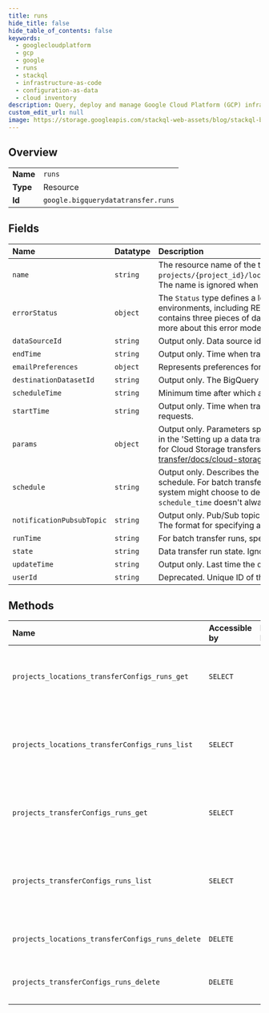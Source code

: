 ```yaml
---
title: runs
hide_title: false
hide_table_of_contents: false
keywords:
  - googlecloudplatform
  - gcp
  - google
  - runs
  - stackql
  - infrastructure-as-code
  - configuration-as-data
  - cloud inventory
description: Query, deploy and manage Google Cloud Platform (GCP) infrastructure and resources using SQL
custom_edit_url: null
image: https://storage.googleapis.com/stackql-web-assets/blog/stackql-blog-post-featured-image.png
---
```

  
    

## Overview
<table><tbody>
<tr><td><b>Name</b></td><td><code>runs</code></td></tr>
<tr><td><b>Type</b></td><td>Resource</td></tr>
<tr><td><b>Id</b></td><td><code>google.bigquerydatatransfer.runs</code></td></tr>
</tbody></table>

## Fields
| Name | Datatype | Description |
|:-----|:---------|:------------|
| `name` | `string` | The resource name of the transfer run. Transfer run names have the form `projects/{project_id}/locations/{location}/transferConfigs/{config_id}/runs/{run_id}`. The name is ignored when creating a transfer run. |
| `errorStatus` | `object` | The `Status` type defines a logical error model that is suitable for different programming environments, including REST APIs and RPC APIs. It is used by [gRPC](https://github.com/grpc). Each `Status` message contains three pieces of data: error code, error message, and error details. You can find out more about this error model and how to work with it in the [API Design Guide](https://cloud.google.com/apis/design/errors). |
| `dataSourceId` | `string` | Output only. Data source id. |
| `endTime` | `string` | Output only. Time when transfer run ended. Parameter ignored by server for input requests. |
| `emailPreferences` | `object` | Represents preferences for sending email notifications for transfer run events. |
| `destinationDatasetId` | `string` | Output only. The BigQuery target dataset id. |
| `scheduleTime` | `string` | Minimum time after which a transfer run can be started. |
| `startTime` | `string` | Output only. Time when transfer run was started. Parameter ignored by server for input requests. |
| `params` | `object` | Output only. Parameters specific to each data source. For more information see the bq tab in the 'Setting up a data transfer' section for each data source. For example the parameters for Cloud Storage transfers are listed here: https://cloud.google.com/bigquery-transfer/docs/cloud-storage-transfer#bq |
| `schedule` | `string` | Output only. Describes the schedule of this transfer run if it was created as part of a regular schedule. For batch transfer runs that are scheduled manually, this is empty. NOTE: the system might choose to delay the schedule depending on the current load, so `schedule_time` doesn't always match this. |
| `notificationPubsubTopic` | `string` | Output only. Pub/Sub topic where a notification will be sent after this transfer run finishes. The format for specifying a pubsub topic is: `projects/{project}/topics/{topic}` |
| `runTime` | `string` | For batch transfer runs, specifies the date and time of the data should be ingested. |
| `state` | `string` | Data transfer run state. Ignored for input requests. |
| `updateTime` | `string` | Output only. Last time the data transfer run state was updated. |
| `userId` | `string` | Deprecated. Unique ID of the user on whose behalf transfer is done. |
## Methods
| Name | Accessible by | Required Params | Description |
|:-----|:--------------|:----------------|:------------|
| `projects_locations_transferConfigs_runs_get` | `SELECT` | `name` | Returns information about the particular transfer run. |
| `projects_locations_transferConfigs_runs_list` | `SELECT` | `parent` | Returns information about running and completed transfer runs. |
| `projects_transferConfigs_runs_get` | `SELECT` | `name` | Returns information about the particular transfer run. |
| `projects_transferConfigs_runs_list` | `SELECT` | `parent` | Returns information about running and completed transfer runs. |
| `projects_locations_transferConfigs_runs_delete` | `DELETE` | `name` | Deletes the specified transfer run. |
| `projects_transferConfigs_runs_delete` | `DELETE` | `name` | Deletes the specified transfer run. |
